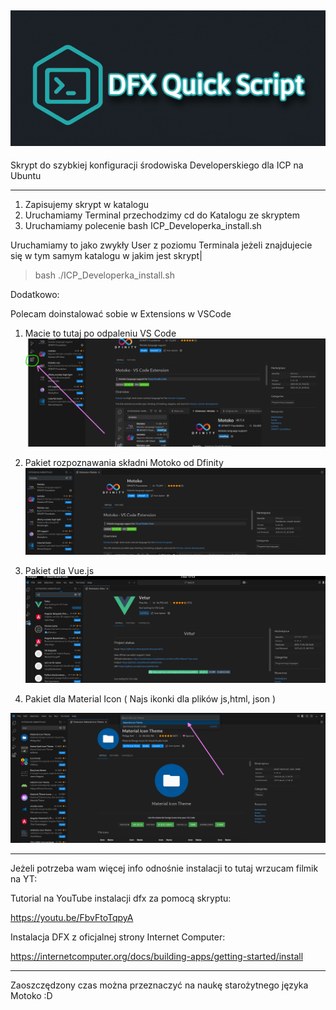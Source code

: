 ![TokenIC](DFXQuickScript.png)
----------------------------------

Skrypt do szybkiej konfiguracji środowiska Developerskiego dla ICP na Ubuntu 

--------------------
1) Zapisujemy skrypt w katalogu
2) Uruchamiamy Terminal przechodzimy cd do Katalogu ze skryptem
3) Uruchamiamy polecenie bash ICP_Developerka_install.sh
   
Uruchamiamy to jako zwykły User z poziomu Terminala 
jeżeli znajdujecie się w tym samym katalogu w jakim jest skrypt| 


> bash ./ICP_Developerka_install.sh

Dodatkowo: 

Polecam doinstalować sobie w Extensions w VSCode
1. Macie to tutaj po odpaleniu VS Code
![ExtMotoko](0.png)

2. Pakiet rozpoznawania składni Motoko od Dfinity
![ExtVue](1.png)

3. Pakiet dla Vue.js
![ExtVue](2.png)

4. Pakiet dla Material Icon ( Najs ikonki dla plików js,html, json )

![ExtVue](3.png)

-------------------

Jeżeli potrzeba wam więcej info odnośnie instalacji to tutaj wrzucam filmik na YT:

Tutorial na YouTube instalacji dfx za pomocą skryptu:

https://youtu.be/FbvFtoTqpyA

Instalacja DFX z oficjalnej strony Internet Computer:

https://internetcomputer.org/docs/building-apps/getting-started/install





--------------------
Zaoszczędzony czas można przeznaczyć na naukę starożytnego języka Motoko :D 
